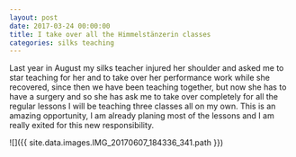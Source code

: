 ```yaml
---
layout: post
date: 2017-03-24 00:00:00
title: I take over all the Himmelstänzerin classes
categories: silks teaching
---
```


Last year in August my silks teacher injured her shoulder and asked me to star
teaching for her and to take over her performance work while she recovered,
since then we have been teaching together, but now she has to have a surgery and
so she has ask me to take over completely for all the regular lessons I will be
teaching three classes all on my own. This is an amazing opportunity, I am
already planing most of the lessons and I am really exited for this new
responsibility.

![]({{ site.data.images.IMG_20170607_184336_341.path }})
